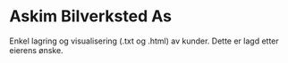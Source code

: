 # Askim Bilverksted As

Enkel lagring og visualisering (.txt og .html) av kunder.
Dette er lagd etter eierens ønske.
